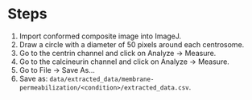 # Steps
1. Import conformed composite image into ImageJ.
2. Draw a circle with a diameter of 50 pixels around each centrosome.
3. Go to the centrin channel and click on Analyze -> Measure.
4. Go to the calcineurin channel and click on Analyze -> Measure.
5. Go to File -> Save As... 
6. Save as: `data/extracted_data/membrane-permeabilization/<condition>/extracted_data.csv`.
